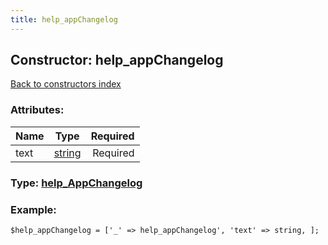```yaml
---
title: help_appChangelog
---
```

## Constructor: help\_appChangelog  
[Back to constructors index](index.md)



### Attributes:

| Name     |    Type       | Required |
|----------|:-------------:|---------:|
|text|[string](../types/string.md) | Required|



### Type: [help\_AppChangelog](../types/help_AppChangelog.md)


### Example:

```
$help_appChangelog = ['_' => help_appChangelog', 'text' => string, ];
```